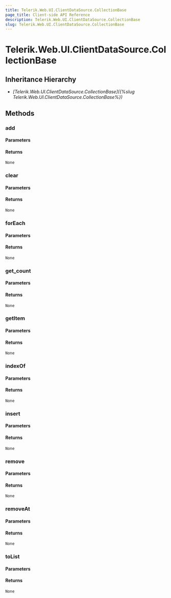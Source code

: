 ```yaml
---
title: Telerik.Web.UI.ClientDataSource.CollectionBase
page_title: Client-side API Reference
description: Telerik.Web.UI.ClientDataSource.CollectionBase
slug: Telerik.Web.UI.ClientDataSource.CollectionBase
---
```


# Telerik.Web.UI.ClientDataSource.CollectionBase  

## Inheritance Hierarchy

* *[Telerik.Web.UI.ClientDataSource.CollectionBase]({%slug Telerik.Web.UI.ClientDataSource.CollectionBase%})*


## Methods

### add

#### Parameters

#### Returns

`None` 

### clear

#### Parameters

#### Returns

`None` 

### forEach

#### Parameters

#### Returns

`None` 

### get_count

#### Parameters

#### Returns

`None` 

### getItem

#### Parameters

#### Returns

`None` 

### indexOf

#### Parameters

#### Returns

`None` 

### insert

#### Parameters

#### Returns

`None` 

### remove

#### Parameters

#### Returns

`None` 

### removeAt

#### Parameters

#### Returns

`None` 

### toList

#### Parameters

#### Returns

`None` 


